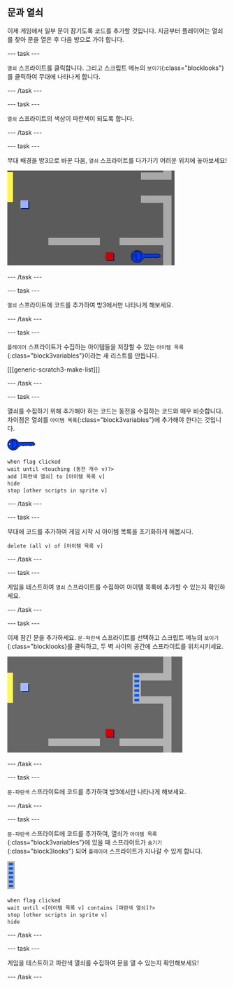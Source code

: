 ## 문과 열쇠

이제 게임에서 일부 문이 잠기도록 코드를 추가할 것입니다. 지금부터 플레이어는 열쇠를 찾아 문을 열은 후 다음 방으로 가야 합니다.

--- task ---

`열쇠` 스프라이트를 클릭합니다. 그리고 스크립트 메뉴의 `보이기`{:class="blocklooks"}를 클릭하여 무대에 나타나게 합니다.

--- /task ---

--- task ---

`열쇠` 스프라이트의 색상이 파란색이 되도록 합니다.

--- /task ---

--- task ---

무대 배경을 방3으로 바꾼 다음, `열쇠` 스프라이트를 다가가기 어려운 위치에 놓아보세요!

![스크린샷](images/world-key.png)

--- /task ---

--- task ---

`열쇠` 스프라이트에 코드를 추가하여 방3에서만 나타나게 해보세요.

--- /task ---

--- task ---

`플레이어` 스프라이트가 수집하는 아이템들을 저장할 수 있는 `아이템 목록`{:class="block3variables"}이라는 새 리스트를 만듭니다.

[[[generic-scratch3-make-list]]]

--- /task ---

--- task ---

열쇠를 수집하기 위해 추가해야 하는 코드는 동전을 수집하는 코드와 매우 비슷합니다. 차이점은 열쇠를 `아이템 목록`{:class="block3variables"}에 추가해야 한다는 것입니다.

![열쇠](images/key.png)

```blocks3
when flag clicked
wait until <touching (동전 개수 v)?>
add [파란색 열쇠] to [아이템 목록 v]
hide
stop [other scripts in sprite v]
```

--- /task ---

--- task ---

무대에 코드를 추가하여 게임 시작 시 아이템 목록을 초기화하게 해봅시다.

```blocks3
delete (all v) of [아이템 목록 v]
```

--- /task ---

--- task ---

게임을 테스트하여 `열쇠` 스프라이트를 수집하여 아이템 목록에 추가할 수 있는지 확인하세요.

--- /task ---

--- task ---

이제 잠긴 문을 추가하세요. `문-파란색` 스프라이트를 선택하고 스크립트 메뉴의 `보이기`{:class="blocklooks}를 클릭하고, 두 벽 사이의 공간에 스프라이트를 위치시키세요.

![스크린샷](images/world-door.png)

--- /task ---

--- task ---

`문-파란색` 스프라이트에 코드를 추가하여 방3에서만 나타나게 해보세요.

--- /task ---

--- task ---

`문-파란색` 스프라이트에 코드를 추가하여, 열쇠가 `아이템 목록`{:class="block3variables"}에 있을 때 스프라이트가 `숨기기`{:class="block3looks"} 되어 `플레이어` 스프라이트가 지나갈 수 있게 합니다.

![문](images/door.png)

```blocks3
when flag clicked
wait until <[아이템 목록 v] contains [파란색 열쇠]?>
stop [other scripts in sprite v]
hide
```

--- /task ---

--- task ---

게임을 테스트하고 파란색 열쇠를 수집하여 문을 열 수 있는지 확인해보세요!

--- /task ---